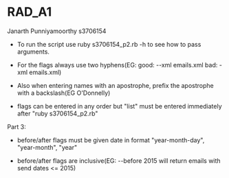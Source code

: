 # RAD_A1
Janarth Punniyamoorthy s3706154

- To run the script use ruby s3706154_p2.rb -h to see how to pass arguments.

- For the flags always use two hyphens(EG: good: --xml emails.xml  bad: -xml emails.xml)

- Also when entering names with an apostrophe, prefix the apostrophe with a backslash(EG O\'Donnelly)

- flags can be entered in any order but "list" must be entered immediately after "ruby s3706154_p2.rb"

Part 3:

- before/after flags must be given date in format "year-month-day", "year-month", "year"

- before/after flags are inclusive(EG: --before 2015 will return emails with send dates <= 2015)